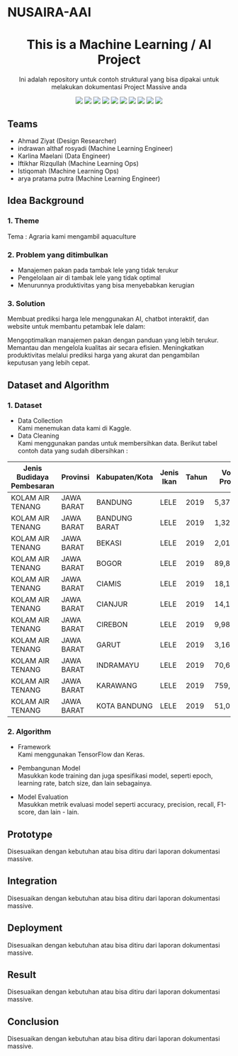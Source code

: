 # NUSAIRA-AAI

<h1 align="center">  This is a Machine Learning / AI Project </h1>

<p align="center"> 
Ini adalah repository untuk contoh struktural yang bisa dipakai untuk melakukan dokumentasi Project Massive anda
</p>

<div align="center">
    <!-- Your badges here -->
    <img src="https://img.shields.io/badge/python-3670A0?style=for-the-badge&logo=python&logoColor=ffdd54">
    <img src="https://img.shields.io/badge/jupyter-%23FA0F00.svg?style=for-the-badge&logo=jupyter&logoColor=white">
    <img src="https://img.shields.io/badge/flask-%23000.svg?style=for-the-badge&logo=flask&logoColor=white">
    <img src="https://img.shields.io/badge/TensorFlow-%23FF6F00.svg?style=for-the-badge&logo=TensorFlow&logoColor=white">
    <img src="https://img.shields.io/badge/Keras-%23D00000.svg?style=for-the-badge&logo=Keras&logoColor=white">
    <img src="https://img.shields.io/badge/scikit--learn-%23F7931E.svg?style=for-the-badge&logo=scikit-learn&logoColor=white">
    <img src="https://img.shields.io/badge/pandas-%23150458.svg?style=for-the-badge&logo=pandas&logoColor=white">
    <img src="https://img.shields.io/badge/numpy-%23013243.svg?style=for-the-badge&logo=numpy&logoColor=white">
    <img src="https://img.shields.io/badge/react-%2320232a.svg?style=for-the-badge&logo=react&logoColor=%2361DAFB">
    <img src="https://img.shields.io/badge/tailwindcss-%2338B2AC.svg?style=for-the-badge&logo=tailwind-css&logoColor=white">
</div>

## Teams

- Ahmad Ziyat  (Design Researcher)
- indrawan althaf rosyadi (Machine Learning Engineer)
- Karlina Maelani (Data Engineer)
- Iftikhar Rizqullah (Machine Learning Ops)
- Istiqomah (Machine Learning Ops)
- arya pratama putra (Machine Learning Engineer)

## Idea Background

### 1. Theme
Tema : Agraria kami mengambil aquaculture

### 2. Problem yang ditimbulkan
- Manajemen pakan pada tambak lele yang tidak terukur
- Pengelolaan air di tambak lele yang tidak optimal
- Menurunnya produktivitas yang bisa menyebabkan kerugian

### 3. Solution
Membuat prediksi harga lele menggunakan AI, chatbot interaktif, dan website untuk membantu petambak lele dalam:

Mengoptimalkan manajemen pakan dengan panduan yang lebih terukur.
Memantau dan mengelola kualitas air secara efisien.
Meningkatkan produktivitas melalui prediksi harga yang akurat dan pengambilan keputusan yang lebih cepat.

## Dataset and Algorithm

### 1. Dataset
- Data Collection <br />
Kami menemukan data kami di Kaggle.
- Data Cleaning <br />
Kami menggunakan pandas untuk membersihkan data. Berikut tabel contoh data yang sudah dibersihkan : 


| Jenis Budidaya Pembesaran | Provinsi  | Kabupaten/Kota | Jenis Ikan | Tahun | Volume Produksi | Nilai Produksi         |
|---------------------------|-----------|-----------------|------------|-------|------------------|------------------------|
| KOLAM AIR TENANG          | JAWA BARAT | BANDUNG         | LELE       | 2019  | 5,372,785        | Rp85,964,560,000       |
| KOLAM AIR TENANG          | JAWA BARAT | BANDUNG BARAT   | LELE       | 2019  | 1,328,082        | Rp19,921,230,000       |
| KOLAM AIR TENANG          | JAWA BARAT | BEKASI          | LELE       | 2019  | 2,019,121        | Rp34,325,057,000       |
| KOLAM AIR TENANG          | JAWA BARAT | BOGOR           | LELE       | 2019  | 89,814,340       | Rp1,526,843,780,000    |
| KOLAM AIR TENANG          | JAWA BARAT | CIAMIS          | LELE       | 2019  | 18,162,827       | Rp236,116,751,000     |
| KOLAM AIR TENANG          | JAWA BARAT | CIANJUR         | LELE       | 2019  | 14,124,120       | Rp225,985,920,000     |
| KOLAM AIR TENANG          | JAWA BARAT | CIREBON         | LELE       | 2019  | 9,987,423        | Rp199,748,460,000     |
| KOLAM AIR TENANG          | JAWA BARAT | GARUT           | LELE       | 2019  | 3,162,167        | Rp53,756,839,000      |
| KOLAM AIR TENANG          | JAWA BARAT | INDRAMAYU       | LELE       | 2019  | 70,666,948       | Rp1,060,004,220,000   |
| KOLAM AIR TENANG          | JAWA BARAT | KARAWANG        | LELE       | 2019  | 759,058          | Rp9,108,696,000       |
| KOLAM AIR TENANG          | JAWA BARAT | KOTA BANDUNG    | LELE       | 2019  | 51,015           | Rp867,255,000         |

### 2. Algorithm

- Framework <br />
Kami menggunakan TensorFlow dan Keras.

- Pembangunan Model <br />
Masukkan kode training dan juga spesifikasi model, seperti epoch, learning rate, batch size, dan lain sebagainya.

- Model Evaluation <br />
Masukkan metrik evaluasi model seperti accuracy, precision, recall, F1-score, dan lain - lain.

## Prototype
Disesuaikan dengan kebutuhan atau bisa ditiru dari laporan dokumentasi massive.

## Integration
Disesuaikan dengan kebutuhan atau bisa ditiru dari laporan dokumentasi massive.

## Deployment
Disesuaikan dengan kebutuhan atau bisa ditiru dari laporan dokumentasi massive.

## Result
Disesuaikan dengan kebutuhan atau bisa ditiru dari laporan dokumentasi massive.

## Conclusion
Disesuaikan dengan kebutuhan atau bisa ditiru dari laporan dokumentasi massive.
